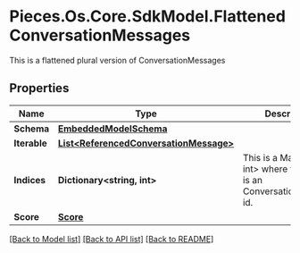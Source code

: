 # Pieces.Os.Core.SdkModel.FlattenedConversationMessages
This is a flattened plural version of ConversationMessages

## Properties

Name | Type | Description | Notes
------------ | ------------- | ------------- | -------------
**Schema** | [**EmbeddedModelSchema**](EmbeddedModelSchema.md) |  | [optional] 
**Iterable** | [**List&lt;ReferencedConversationMessage&gt;**](ReferencedConversationMessage.md) |  | 
**Indices** | **Dictionary&lt;string, int&gt;** | This is a Map&lt;String, int&gt; where the the key is an ConversationMessage id. | [optional] 
**Score** | [**Score**](Score.md) |  | [optional] 

[[Back to Model list]](../README.md#documentation-for-models) [[Back to API list]](../README.md#documentation-for-api-endpoints) [[Back to README]](../README.md)

